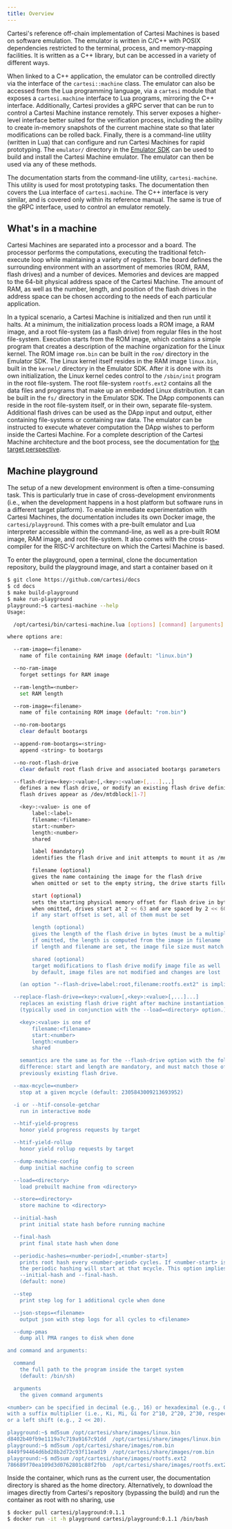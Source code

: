 ```yaml
---
title: Overview
---
```


Cartesi's reference off-chain implementation of Cartesi Machines is based on software emulation.
The emulator is written in C/C++ with POSIX dependencies restricted to the terminal, process, and memory-mapping facilities.
It is written as a C++ library, but can be accessed in a variety of different ways.

When linked to a C++ application, the emulator can be controlled directly via the interface of the `cartesi::machine` class.
The emulator can also be accessed from the Lua programming language, via a `cartesi` module that exposes a `cartesi.machine` interface to Lua programs, mirroring the C++ interface.
Additionally, Cartesi provides a gRPC server that can be run to control a Cartesi Machine instance remotely.
This server exposes a higher-level interface better suited for the verification process, including the ability to create in-memory snapshots of the current machine state so that later modifications can be rolled back.
Finally, there is a command-line utility (written in Lua) that can configure and run Cartesi Machines for rapid prototyping.
The `emulator/` directory in the [Emulator SDK](https://github.com/cartesi/machine-emulator-sdk) can be used to build and install the Cartesi Machine emulator.
The emulator can then be used via any of these methods.

The documentation starts from the command-line utility, `cartesi-machine`.
This utility is used for most prototyping tasks.
The documentation then covers the Lua interface of `cartesi.machine`.
The C++ interface is very similar, and is covered only within its reference manual.
The same is true of the gRPC interface, used to control an emulator remotely.

## What's in a machine

Cartesi Machines are separated into a processor and a board.
The processor performs the computations, executing the traditional fetch-execute loop while maintaining a variety of registers.
The board defines the surrounding environment with an assortment of memories (ROM, RAM, flash drives) and a number of devices.
Memories and devices are mapped to the 64-bit physical address space of the Cartesi Machine.
The amount of RAM, as well as the number, length, and position of the flash drives in the address space can be chosen according to the needs of each particular application.

In a typical scenario, a Cartesi Machine is initialized and then run until it halts.
At a minimum, the initialization process loads a ROM image, a RAM image, and a root file-system (as a flash drive) from regular files in the host file-system.
Execution starts from the ROM image, which contains a simple program that creates a description of the machine organization for the Linux kernel.
The ROM image `rom.bin` can be built in the `rom/` directory in the Emulator SDK.
The Linux kernel itself resides in the RAM image `linux.bin`, built in the `kernel/` directory in the Emulator SDK.
After it is done with its own initialization, the Linux kernel cedes control to the `/sbin/init` program in the root file-system.
The root file-system `rootfs.ext2` contains all the data files and programs that make up an embedded Linux distribution.
It can be built in the `fs/` directory in the Emulator SDK.
The DApp components can reside in the root file-system itself, or in their own, separate file-system.
Additional flash drives can be used as the DApp input and output, either containing file-systems or containing raw data.
The emulator can be instructed to execute whatever computation the DApp wishes to perform inside the Cartesi Machine.
For a complete description of the Cartesi Machine architecture and the boot process, see the documentation for [the target perspective](../target/overview.md).

## Machine playground

The setup of a new development environment is often a time-consuming task.
This is particularly true in case of cross-development environments (i.e., when the development happens in a host platform but software runs in a different target platform).
To enable immediate experimentation with Cartesi Machines, the documentation includes its own Docker image, the `cartesi/playground`.
This comes with a pre-built emulator and Lua interpreter accessible within the command-line, as well as a pre-built ROM image, RAM image, and root file-system.
It also comes with the cross-compiler for the RISC-V architecture on which the Cartesi Machine is based.

To enter the playground, open a terminal, clone the documentation repository, build the playground image, and start a container based on it
```bash
$ git clone https://github.com/cartesi/docs
$ cd docs
$ make build-playground
$ make run-playground
playground:~$ cartesi-machine --help
Usage:

  /opt/cartesi/bin/cartesi-machine.lua [options] [command] [arguments]

where options are:

  --ram-image=<filename>
    name of file containing RAM image (default: "linux.bin")

  --no-ram-image
    forget settings for RAM image

  --ram-length=<number>
    set RAM length

  --rom-image=<filename>
    name of file containing ROM image (default: "rom.bin")

  --no-rom-bootargs
    clear default bootargs

  --append-rom-bootargs=<string>
    append <string> to bootargs

  --no-root-flash-drive
    clear default root flash drive and associated bootargs parameters

  --flash-drive=<key>:<value>[,<key>:<value>[,...]...]
    defines a new flash drive, or modify an existing flash drive definition
    flash drives appear as /dev/mtdblock[1-7]

    <key>:<value> is one of
        label:<label>
        filename:<filename>
        start:<number>
        length:<number>
        shared

        label (mandatory)
        identifies the flash drive and init attempts to mount it as /mnt/<label>

        filename (optional)
        gives the name containing the image for the flash drive
        when omitted or set to the empty string, the drive starts filled with 0

        start (optional)
        sets the starting physical memory offset for flash drive in bytes
        when omitted, drives start at 2 << 63 and are spaced by 2 << 60
        if any start offset is set, all of them must be set

        length (optional)
        gives the length of the flash drive in bytes (must be a multiple of 4Ki)
        if omitted, the length is computed from the image in filename
        if length and filename are set, the image file size must match length

        shared (optional)
        target modifications to flash drive modify image file as well
        by default, image files are not modified and changes are lost

    (an option "--flash-drive=label:root,filename:rootfs.ext2" is implicit)

  --replace-flash-drive=<key>:<value>[,<key>:<value>[,...]...]
    replaces an existing flash drive right after machine instantiation.
    (typically used in conjunction with the --load=<directory> option.)

    <key>:<value> is one of
        filename:<filename>
        start:<number>
        length:<number>
        shared

    semantics are the same as for the --flash-drive option with the following
    difference: start and length are mandatory, and must match those of a
    previously existing flash drive.

  --max-mcycle=<number>
    stop at a given mcycle (default: 2305843009213693952)

  -i or --htif-console-getchar
    run in interactive mode

  --htif-yield-progress
    honor yield progress requests by target

  --htif-yield-rollup
    honor yield rollup requests by target

  --dump-machine-config
    dump initial machine config to screen

  --load=<directory>
    load prebuilt machine from <directory>

  --store=<directory>
    store machine to <directory>

  --initial-hash
    print initial state hash before running machine

  --final-hash
    print final state hash when done

  --periodic-hashes=<number-period>[,<number-start>]
    prints root hash every <number-period> cycles. If <number-start> is given,
    the periodic hashing will start at that mcycle. This option implies
    --initial-hash and --final-hash.
    (default: none)

  --step
    print step log for 1 additional cycle when done

  --json-steps=<filename>
    output json with step logs for all cycles to <filename>

  --dump-pmas
    dump all PMA ranges to disk when done

and command and arguments:

  command
    the full path to the program inside the target system
    (default: /bin/sh)

  arguments
    the given command arguments

<number> can be specified in decimal (e.g., 16) or hexadeximal (e.g., 0x10),
with a suffix multiplier (i.e., Ki, Mi, Gi for 2^10, 2^20, 2^30, respectively),
or a left shift (e.g., 2 << 20).

playground:~$ md5sum /opt/cartesi/share/images/linux.bin
d8402b40fb9e1119a7c719a9167c91dd  /opt/cartesi/share/images/linux.bin
playground:~$ md5sum /opt/cartesi/share/images/rom.bin
8449f94464d6bd28b2d72c93f11ead19  /opt/cartesi/share/images/rom.bin
playground:~$ md5sum /opt/cartesi/share/images/rootfs.ext2
786689f70ea109d3d0762801c88f2fbb  /opt/cartesi/share/images/rootfs.ext2
```

Inside the container, which runs as the current user, the documentation directory is shared as the home directory.
Alternatively, to download the images directly from Cartesi's repository (bypassing the build) and run the container as root with no sharing, use
```bash
$ docker pull cartesi/playground:0.1.1
$ docker run -it -h playground cartesi/playground:0.1.1 /bin/bash
```
